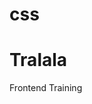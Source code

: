 # css
<html>
  <head>
    <title>CSS-HTML</title>
    <style>
      h1 {
       font-color: blue;
      }
    </style>
  </head>
  <body>
    <h1>Tralala</h1>
    Frontend Training
  </body>
</html>
